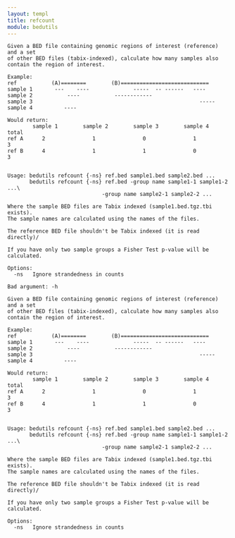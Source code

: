 ```yaml
---
layout: templ
title: refcount
module: bedutils
---
```

    
    Given a BED file containing genomic regions of interest (reference) and a set
    of other BED files (tabix-indexed), calculate how many samples also
    contain the region of interest.
    
    Example:
    ref           (A)========        (B)============================
    sample 1       ---    ----              -----  -- ------   ----
    sample 2           ----           ------------
    sample 3                                                     -----
    sample 4          ----
    
    Would return:
            sample 1        sample 2        sample 3        sample 4        total
    ref A      2               1               0               1              3
    ref B      4               1               1               0              3
    
    
    Usage: bedutils refcount {-ns} ref.bed sample1.bed sample2.bed ...
           bedutils refcount {-ns} ref.bed -group name sample1-1 sample1-2 ...\
                                  -group name sample2-1 sample2-2 ...
    
    Where the sample BED files are Tabix indexed (sample1.bed.tgz.tbi exists).
    The sample names are calculated using the names of the files.
    
    The reference BED file shouldn't be Tabix indexed (it is read directly)/
    
    If you have only two sample groups a Fisher Test p-value will be calculated.
    
    Options:
      -ns   Ignore strandedness in counts
    
    Bad argument: -h
    
    Given a BED file containing genomic regions of interest (reference) and a set
    of other BED files (tabix-indexed), calculate how many samples also
    contain the region of interest.
    
    Example:
    ref           (A)========        (B)============================
    sample 1       ---    ----              -----  -- ------   ----
    sample 2           ----           ------------
    sample 3                                                     -----
    sample 4          ----
    
    Would return:
            sample 1        sample 2        sample 3        sample 4        total
    ref A      2               1               0               1              3
    ref B      4               1               1               0              3
    
    
    Usage: bedutils refcount {-ns} ref.bed sample1.bed sample2.bed ...
           bedutils refcount {-ns} ref.bed -group name sample1-1 sample1-2 ...\
                                  -group name sample2-1 sample2-2 ...
    
    Where the sample BED files are Tabix indexed (sample1.bed.tgz.tbi exists).
    The sample names are calculated using the names of the files.
    
    The reference BED file shouldn't be Tabix indexed (it is read directly)/
    
    If you have only two sample groups a Fisher Test p-value will be calculated.
    
    Options:
      -ns   Ignore strandedness in counts
    
    
